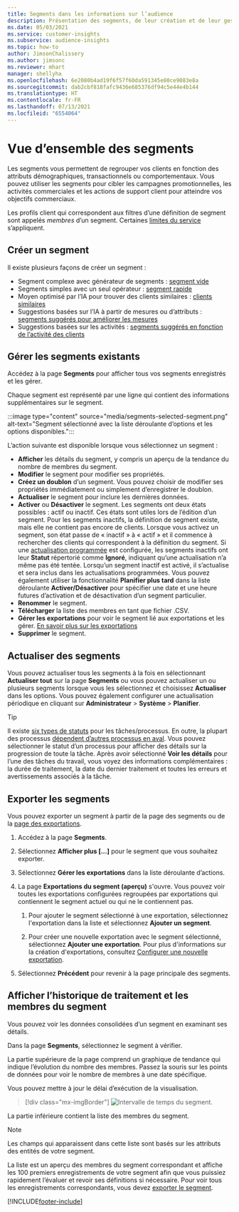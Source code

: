 ```yaml
---
title: Segments dans les informations sur l’audience
description: Présentation des segments, de leur création et de leur gestion.
ms.date: 05/03/2021
ms.service: customer-insights
ms.subservice: audience-insights
ms.topic: how-to
author: JimsonChalissery
ms.author: jimsonc
ms.reviewer: mhart
manager: shellyha
ms.openlocfilehash: 6e2080b4ad19f6f57f60da591345e80ce9083e8a
ms.sourcegitcommit: dab2cbf818fafc9436e685376df94c5e44e4b144
ms.translationtype: HT
ms.contentlocale: fr-FR
ms.lasthandoff: 07/13/2021
ms.locfileid: "6554064"
---
```

# <a name="segments-overview"></a>Vue d’ensemble des segments

Les segments vous permettent de regrouper vos clients en fonction des attributs démographiques, transactionnels ou comportementaux. Vous pouvez utiliser les segments pour cibler les campagnes promotionnelles, les activités commerciales et les actions de support client pour atteindre vos objectifs commerciaux.

Les profils client qui correspondent aux filtres d’une définition de segment sont appelés *membres* d’un segment. Certaines [limites du service](service-limits.md) s’appliquent.

## <a name="create-a-new-segment"></a>Créer un segment

Il existe plusieurs façons de créer un segment : 

- Segment complexe avec générateur de segments : [segment vide](segment-builder.md#create-a-new-segment)
- Segments simples avec un seul opérateur : [segment rapide](segment-builder.md#quick-segments)
- Moyen optimisé par l’IA pour trouver des clients similaires : [clients similaires](find-similar-customer-segments.md)
- Suggestions basées sur l’IA à partir de mesures ou d’attributs : [segments suggérés pour améliorer les mesures](suggested-segments.md)
- Suggestions basées sur les activités : [segments suggérés en fonction de l’activité des clients](suggested-segments-activity.md)

## <a name="manage-existing-segments"></a>Gérer les segments existants

Accédez à la page **Segments** pour afficher tous vos segments enregistrés et les gérer.

Chaque segment est représenté par une ligne qui contient des informations supplémentaires sur le segment.

:::image type="content" source="media/segments-selected-segment.png" alt-text="Segment sélectionné avec la liste déroulante d’options et les options disponibles.":::

L’action suivante est disponible lorsque vous sélectionnez un segment :

- **Afficher** les détails du segment, y compris un aperçu de la tendance du nombre de membres du segment.
- **Modifier** le segment pour modifier ses propriétés.
- **Créez un doublon** d’un segment. Vous pouvez choisir de modifier ses propriétés immédiatement ou simplement d’enregistrer le doublon.
- **Actualiser** le segment pour inclure les dernières données.
- **Activer** ou **Désactiver** le segment. Les segments ont deux états possibles : actif ou inactif. Ces états sont utiles lors de l’édition d’un segment. Pour les segments inactifs, la définition de segment existe, mais elle ne contient pas encore de clients. Lorsque vous activez un segment, son état passe de « inactif » à « actif » et il commence à rechercher des clients qui correspondent à la définition du segment. Si une [actualisation programmée](system.md#schedule-tab) est configurée, les segments inactifs ont leur **Statut** répertorié comme **Ignoré**, indiquant qu’une actualisation n’a même pas été tentée. Lorsqu’un segment inactif est activé, il s’actualise et sera inclus dans les actualisations programmées.
  Vous pouvez également utiliser la fonctionnalité **Planifier plus tard** dans la liste déroulante **Activer/Désactiver** pour spécifier une date et une heure futures d’activation et de désactivation d’un segment particulier.
- **Renommer** le segment.
- **Télécharger** la liste des membres en tant que fichier .CSV.
- **Gérer les exportations** pour voir le segment lié aux exportations et les gérer. [En savoir plus sur les exportations](export-destinations.md)
- **Supprimer** le segment.

## <a name="refresh-segments"></a>Actualiser des segments

Vous pouvez actualiser tous les segments à la fois en sélectionnant **Actualiser tout** sur la page **Segments** ou vous pouvez actualiser un ou plusieurs segments lorsque vous les sélectionnez et choisissez **Actualiser** dans les options. Vous pouvez également configurer une actualisation périodique en cliquant sur **Administrateur** > **Système** > **Planifier**.

> [!TIP]
> Il existe [six types de statuts](system.md#status-types) pour les tâches/processus. En outre, la plupart des processus [dépendent d’autres processus en aval](system.md#refresh-policies). Vous pouvez sélectionner le statut d’un processus pour afficher des détails sur la progression de toute la tâche. Après avoir sélectionné **Voir les détails** pour l’une des tâches du travail, vous voyez des informations complémentaires : la durée de traitement, la date du dernier traitement et toutes les erreurs et avertissements associés à la tâche.

## <a name="export-segments"></a>Exporter les segments

Vous pouvez exporter un segment à partir de la page des segments ou de la [page des exportations](export-destinations.md). 

1. Accédez à la page **Segments**.

1. Sélectionnez **Afficher plus [...]** pour le segment que vous souhaitez exporter.

1. Sélectionnez **Gérer les exportations** dans la liste déroulante d’actions.

1. La page **Exportations du segment (aperçu)** s'ouvre. Vous pouvez voir toutes les exportations configurées regroupées par exportations qui contiennent le segment actuel ou qui ne le contiennent pas.

   1. Pour ajouter le segment sélectionné à une exportation, sélectionnez l'exportation dans la liste et sélectionnez **Ajouter un segment**.

   1. Pour créer une nouvelle exportation avec le segment sélectionné, sélectionnez **Ajouter une exportation**. Pour plus d'informations sur la création d'exportations, consultez [Configurer une nouvelle exportation](export-destinations.md#set-up-a-new-export).

1. Sélectionnez **Précédent** pour revenir à la page principale des segments.

## <a name="view-processing-history-and-segment-members"></a>Afficher l’historique de traitement et les membres du segment

Vous pouvez voir les données consolidées d’un segment en examinant ses détails.

Dans la page **Segments**, sélectionnez le segment à vérifier.

La partie supérieure de la page comprend un graphique de tendance qui indique l’évolution du nombre des membres. Passez la souris sur les points de données pour voir le nombre de membres à une date spécifique.

Vous pouvez mettre à jour le délai d’exécution de la visualisation.

> [!div class="mx-imgBorder"]
> ![Intervalle de temps du segment.](media/segment-time-range.png "Intervalle de temps du segment")

La partie inférieure contient la liste des membres du segment.

> [!NOTE]
> Les champs qui apparaissent dans cette liste sont basés sur les attributs des entités de votre segment.
>
>La liste est un aperçu des membres du segment correspondant et affiche les 100 premiers enregistrements de votre segment afin que vous puissiez rapidement l’évaluer et revoir ses définitions si nécessaire. Pour voir tous les enregistrements correspondants, vous devez [exporter le segment](export-destinations.md).

[!INCLUDE[footer-include](../includes/footer-banner.md)] 
